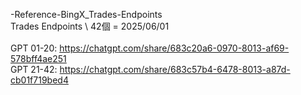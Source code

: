 -Reference-BingX_Trades-Endpoints \
Trades Endpoints \ 42個 = 2025/06/01 \
\
GPT 01-20: https://chatgpt.com/share/683c20a6-0970-8013-af69-578bff4ae251 \
GPT 21-42: https://chatgpt.com/share/683c57b4-6478-8013-a87d-cb01f719bed4
